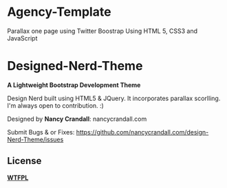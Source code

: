 Agency-Template
=================

Parallax one page using Twitter Boostrap Using HTML 5, CSS3 and JavaScript
# Designed-Nerd-Theme
__A Lightweight Bootstrap Development Theme__

Design Nerd  built using HTML5 & JQuery. It incorporates parallax scorlling. 
I'm always open to contribution. :)

Designed by **Nancy Crandall**: nancycrandall.com

Submit Bugs & or Fixes:
https://github.com/nancycrandall.com/design-Nerd-Theme/issues


## License
__[WTFPL](http://sam.zoy.org/wtfpl/)__

